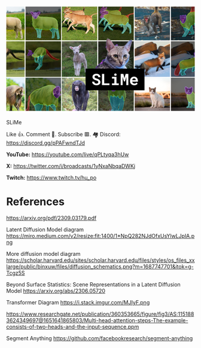 ![](thumbnails/10.09.2023.png)

SLiMe

Like 👍. Comment 💬. Subscribe 🟥.
🏘 Discord: https://discord.gg/pPAFwndTJd

**YouTube:** https://youtube.com/live/qPLtyqa3hUw

**X:** https://twitter.com/i/broadcasts/1yNxaNbqaDWKj

**Twitch:** https://www.twitch.tv/hu_po


# References

https://arxiv.org/pdf/2309.03179.pdf

Latent Diffusion Model diagram
https://miro.medium.com/v2/resize:fit:1400/1*NpQ282NJdOfxUsYlwLJplA.png

More diffusion model diagram
https://scholar.harvard.edu/sites/scholar.harvard.edu/files/styles/os_files_xxlarge/public/binxuw/files/diffusion_schematics.png?m=1687747701&itok=g-Tcgz5S

Beyond Surface Statistics: Scene Representations in a Latent Diffusion Model
https://arxiv.org/abs/2306.05720

Transformer Diagram
https://i.stack.imgur.com/MJIyF.png

https://www.researchgate.net/publication/360353665/figure/fig3/AS:1151883624349697@1651641865803/Multi-head-attention-steps-The-example-consists-of-two-heads-and-the-input-sequence.ppm

Segment Anything
https://github.com/facebookresearch/segment-anything
